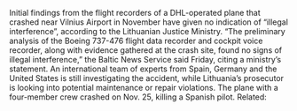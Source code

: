 Initial findings from the flight recorders of a DHL-operated plane that crashed near Vilnius Airport in November have given no indication of “illegal interference”, according to the Lithuanian Justice Ministry.
“The preliminary analysis of the Boeing 737-476 flight data recorder and cockpit voice recorder, along with evidence gathered at the crash site, found no signs of illegal interference,” the Baltic News Service said Friday, citing a ministry’s statement.
An international team of experts from Spain, Germany and the United States is still investigating the accident, while Lithuania’s prosecutor is looking into potential maintenance or repair violations.
The plane with a four-member crew crashed on Nov. 25, killing a Spanish pilot.
Related:
